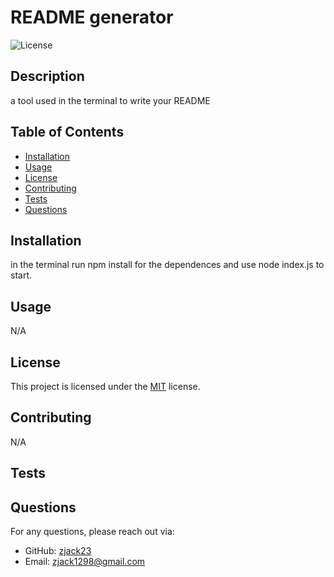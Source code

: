 # README generator

![License](https://img.shields.io/badge/License-MIT-brightgreen.svg)

## Description

a tool used in the terminal to write your README

## Table of Contents

- [Installation](#installation)
- [Usage](#usage)
- [License](#license)
- [Contributing](#contributing)
- [Tests](#tests)
- [Questions](#questions)

## Installation

in the terminal run npm install for the dependences and use node index.js to start.

## Usage

N/A

## License

This project is licensed under the [MIT](https://opensource.org/licenses/MIT) license.

## Contributing

N/A

## Tests



## Questions

For any questions, please reach out via:

- GitHub: [zjack23](https://github.com/zjack23)
- Email: [zjack1298@gmail.com](mailto:zjack1298@gmail.com)
